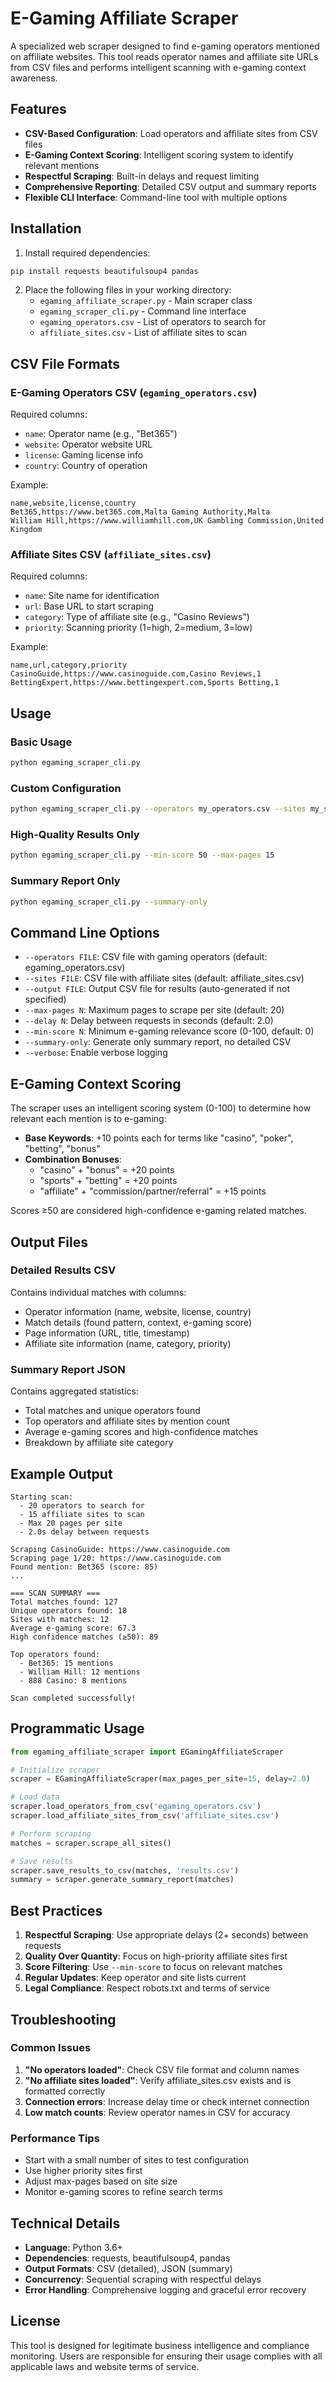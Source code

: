 # E-Gaming Affiliate Scraper

A specialized web scraper designed to find e-gaming operators mentioned on affiliate websites. This tool reads operator names and affiliate site URLs from CSV files and performs intelligent scanning with e-gaming context awareness.

## Features

- **CSV-Based Configuration**: Load operators and affiliate sites from CSV files
- **E-Gaming Context Scoring**: Intelligent scoring system to identify relevant mentions
- **Respectful Scraping**: Built-in delays and request limiting
- **Comprehensive Reporting**: Detailed CSV output and summary reports
- **Flexible CLI Interface**: Command-line tool with multiple options

## Installation

1. Install required dependencies:
```bash
pip install requests beautifulsoup4 pandas
```

2. Place the following files in your working directory:
   - `egaming_affiliate_scraper.py` - Main scraper class
   - `egaming_scraper_cli.py` - Command line interface
   - `egaming_operators.csv` - List of operators to search for
   - `affiliate_sites.csv` - List of affiliate sites to scan

## CSV File Formats

### E-Gaming Operators CSV (`egaming_operators.csv`)
Required columns:
- `name`: Operator name (e.g., "Bet365")
- `website`: Operator website URL
- `license`: Gaming license info
- `country`: Country of operation

Example:
```csv
name,website,license,country
Bet365,https://www.bet365.com,Malta Gaming Authority,Malta
William Hill,https://www.williamhill.com,UK Gambling Commission,United Kingdom
```

### Affiliate Sites CSV (`affiliate_sites.csv`)
Required columns:
- `name`: Site name for identification
- `url`: Base URL to start scraping
- `category`: Type of affiliate site (e.g., "Casino Reviews")
- `priority`: Scanning priority (1=high, 2=medium, 3=low)

Example:
```csv
name,url,category,priority
CasinoGuide,https://www.casinoguide.com,Casino Reviews,1
BettingExpert,https://www.bettingexpert.com,Sports Betting,1
```

## Usage

### Basic Usage
```bash
python egaming_scraper_cli.py
```

### Custom Configuration
```bash
python egaming_scraper_cli.py --operators my_operators.csv --sites my_sites.csv --max-pages 10 --delay 3
```

### High-Quality Results Only
```bash
python egaming_scraper_cli.py --min-score 50 --max-pages 15
```

### Summary Report Only
```bash
python egaming_scraper_cli.py --summary-only
```

## Command Line Options

- `--operators FILE`: CSV file with gaming operators (default: egaming_operators.csv)
- `--sites FILE`: CSV file with affiliate sites (default: affiliate_sites.csv)
- `--output FILE`: Output CSV file for results (auto-generated if not specified)
- `--max-pages N`: Maximum pages to scrape per site (default: 20)
- `--delay N`: Delay between requests in seconds (default: 2.0)
- `--min-score N`: Minimum e-gaming relevance score (0-100, default: 0)
- `--summary-only`: Generate only summary report, no detailed CSV
- `--verbose`: Enable verbose logging

## E-Gaming Context Scoring

The scraper uses an intelligent scoring system (0-100) to determine how relevant each mention is to e-gaming:

- **Base Keywords**: +10 points each for terms like "casino", "poker", "betting", "bonus"
- **Combination Bonuses**: 
  - "casino" + "bonus" = +20 points
  - "sports" + "betting" = +20 points
  - "affiliate" + "commission/partner/referral" = +15 points

Scores ≥50 are considered high-confidence e-gaming related matches.

## Output Files

### Detailed Results CSV
Contains individual matches with columns:
- Operator information (name, website, license, country)
- Match details (found pattern, context, e-gaming score)
- Page information (URL, title, timestamp)
- Affiliate site information (name, category, priority)

### Summary Report JSON
Contains aggregated statistics:
- Total matches and unique operators found
- Top operators and affiliate sites by mention count
- Average e-gaming scores and high-confidence matches
- Breakdown by affiliate site category

## Example Output

```
Starting scan:
  - 20 operators to search for
  - 15 affiliate sites to scan
  - Max 20 pages per site
  - 2.0s delay between requests

Scraping CasinoGuide: https://www.casinoguide.com
Scraping page 1/20: https://www.casinoguide.com
Found mention: Bet365 (score: 85)
...

=== SCAN SUMMARY ===
Total matches found: 127
Unique operators found: 18
Sites with matches: 12
Average e-gaming score: 67.3
High confidence matches (≥50): 89

Top operators found:
  - Bet365: 15 mentions
  - William Hill: 12 mentions
  - 888 Casino: 8 mentions

Scan completed successfully!
```

## Programmatic Usage

```python
from egaming_affiliate_scraper import EGamingAffiliateScraper

# Initialize scraper
scraper = EGamingAffiliateScraper(max_pages_per_site=15, delay=2.0)

# Load data
scraper.load_operators_from_csv('egaming_operators.csv')
scraper.load_affiliate_sites_from_csv('affiliate_sites.csv')

# Perform scraping
matches = scraper.scrape_all_sites()

# Save results
scraper.save_results_to_csv(matches, 'results.csv')
summary = scraper.generate_summary_report(matches)
```

## Best Practices

1. **Respectful Scraping**: Use appropriate delays (2+ seconds) between requests
2. **Quality Over Quantity**: Focus on high-priority affiliate sites first
3. **Score Filtering**: Use `--min-score` to focus on relevant matches
4. **Regular Updates**: Keep operator and site lists current
5. **Legal Compliance**: Respect robots.txt and terms of service

## Troubleshooting

### Common Issues

1. **"No operators loaded"**: Check CSV file format and column names
2. **"No affiliate sites loaded"**: Verify affiliate_sites.csv exists and is formatted correctly
3. **Connection errors**: Increase delay time or check internet connection
4. **Low match counts**: Review operator names in CSV for accuracy

### Performance Tips

- Start with a small number of sites to test configuration
- Use higher priority sites first
- Adjust max-pages based on site size
- Monitor e-gaming scores to refine search terms

## Technical Details

- **Language**: Python 3.6+
- **Dependencies**: requests, beautifulsoup4, pandas
- **Output Formats**: CSV (detailed), JSON (summary)
- **Concurrency**: Sequential scraping with respectful delays
- **Error Handling**: Comprehensive logging and graceful error recovery

## License

This tool is designed for legitimate business intelligence and compliance monitoring. Users are responsible for ensuring their usage complies with all applicable laws and website terms of service.
